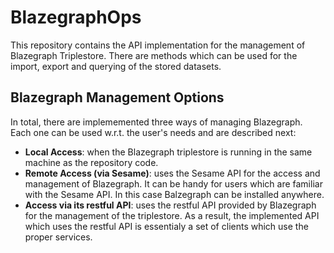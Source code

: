 # BlazegraphOps
This repository contains the API implementation for the management of Blazegraph Triplestore. There are methods which can be used for the 
import, export and querying of the stored datasets. 

## Blazegraph Management Options
In total, there are implememented three ways of managing Blazegraph. Each one can be used w.r.t. the user's needs and are described next: 

* **Local Access**: when the Blazegraph triplestore is running in the same machine as the repository code. 
* **Remote Access (via Sesame)**: uses the Sesame API for the access and management of Blazegraph. It can be handy  for users which are familiar with the Sesame API. In this case Balzegraph can be installed anywhere. 
* **Access via its restful API**: uses the restful API provided by Blazegraph for the management of the triplestore. As a result, the implemented API which uses the restful API is essentialy a set of clients which use the proper services.  



